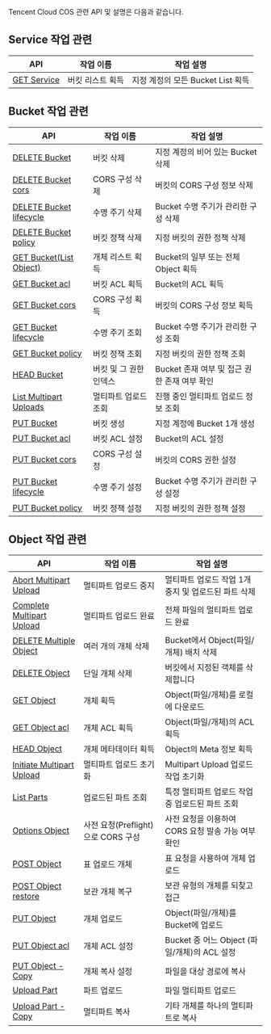 Tencent Cloud COS 관련 API 및 설명은 다음과 같습니다.

## Service 작업 관련
| API                                      | 작업 이름   | 작업 설명            |
| ---------------------------------------- | ----- | --------------- |
| [GET Service](https://cloud.tencent.com/document/product/436/8291) | 버킷 리스트 획득 | 지정 계정의 모든 Bucket List 획득 |

## Bucket 작업 관련

| API                                      | 작업 이름       | 작업 설명                        |
| ---------------------------------------- | --------- | --------------------------- |
| [DELETE Bucket](https://cloud.tencent.com/document/product/436/7732) | 버킷 삭제     | 지정 계정의 비어 있는 Bucket 삭제             |
| [DELETE Bucket cors](https://cloud.tencent.com/document/product/436/8283) | CORS 구성 삭제    | 버킷의 CORS 구성 정보 삭제         |
| [DELETE Bucket lifecycle](https://cloud.tencent.com/document/product/436/8284) | 수명 주기 삭제    | Bucket 수명 주기가 관리한 구성 삭제                 |
|[DELETE Bucket policy](https://cloud.tencent.com/document/product/436/8285)  |  버킷 정책 삭제 |지정 버킷의 권한 정책 삭제|
| [GET Bucket(List Object)](https://cloud.tencent.com/document/product/436/7734) | 개체 리스트 획득      | Bucket의 일부 또는 전체 Object 획득 |
| [GET Bucket acl](https://cloud.tencent.com/document/product/436/7733) | 버킷 ACL 획득 | Bucket의 ACL 획득           |
| [GET Bucket cors](https://cloud.tencent.com/document/product/436/8274) | CORS 구성 획득    | 버킷의 CORS 구성 정보 획득         |
| [GET Bucket lifecycle](https://cloud.tencent.com/document/product/436/8278) | 수명 주기 조회    | Bucket 수명 주기가 관리한 구성 조회                 |
|  [GET Bucket policy](https://cloud.tencent.com/document/product/436/8276)  | 버킷 정책 조회 | 지정 버킷의 권한 정책 조회
| [HEAD Bucket](https://cloud.tencent.com/document/product/436/7735) | 버킷 및 그 권한 인덱스   | Bucket 존재 여부 및 접근 권한 존재 여부 확인        |
| [List Multipart Uploads](https://cloud.tencent.com/document/product/436/7736) | 멀티파트 업로드 조회   | 진행 중인 멀티파트 업로드 정보 조회              |
| [PUT Bucket](https://cloud.tencent.com/document/product/436/7738) | 버킷 생성     | 지정 계정에 Bucket 1개 생성           |
| [PUT Bucket acl](https://cloud.tencent.com/document/product/436/7737) | 버킷 ACL 설정 | Bucket의 ACL 설정           |
| [PUT Bucket cors](https://cloud.tencent.com/document/product/436/8279) | CORS 구성 설정    | 버킷의 CORS 권한 설정           |
| [PUT Bucket lifecycle](https://cloud.tencent.com/document/product/436/8280) | 수명 주기 설정   |  Bucket 수명 주기가 관리한 구성 설정                 |
| [ PUT Bucket policy](https://cloud.tencent.com/document/product/436/8282) | 버킷 정책 설정 | 지정 버킷의 권한 정책 설정 |

## Object 작업 관련

| API                                      | 작업 이름      | 작업 설명                                 |
| ---------------------------------------- | -------- | ------------------------------------ |
| [Abort Multipart Upload](https://cloud.tencent.com/document/product/436/7740) | 멀티파트 업로드 중지   | 멀티파트 업로드 작업 1개 중지 및 업로드된 파트 삭제                 |
| [Complete Multipart Upload](https://cloud.tencent.com/document/product/436/7742) | 멀티파트 업로드 완료  | 전체 파일의 멀티파트 업로드 완료                          |
| [DELETE Multiple Object](https://cloud.tencent.com/document/product/436/8289) | 여러 개의 개체 삭제   | Bucket에서 Object(파일/개체) 배치 삭제        |
| [DELETE Object](https://cloud.tencent.com/document/product/436/7743) | 단일 개체 삭제   | 버킷에서 지정된 객체를 삭제합니다       |
| [GET Object](https://cloud.tencent.com/document/product/436/7753) | 개체 획득     | Object(파일/개체)를 로컬에 다운로드                |
| [GET Object acl](https://cloud.tencent.com/document/product/436/7744) | 개체 ACL 획득 | Object(파일/개체)의 ACL 획득              |
| [HEAD Object](https://cloud.tencent.com/document/product/436/7745) | 개체 메타데이터 획득  | Object의 Meta 정보 획득                  |
| [Initiate Multipart Upload](https://cloud.tencent.com/document/product/436/7746) | 멀티파트 업로드 초기화  | Multipart Upload 업로드 작업 초기화            |
| [List Parts](https://cloud.tencent.com/document/product/436/7747) | 업로드된 파트 조회     | 특정 멀티파트 업로드 작업 중 업로드된 파트 조회                    |
| [Options Object](https://cloud.tencent.com/document/product/436/8288) | 사전 요청(Preflight)으로 CORS 구성   | 사전 요청을 이용하여 CORS 요청 발송 가능 여부 확인                    |
|[POST Object](https://cloud.tencent.com/document/product/436/14690) |  표 업로드 개체 | 표 요청을 사용하여 개체 업로드 |
|[POST Object restore](https://cloud.tencent.com/document/product/436/12633) | 보관 개체 복구 | 보관 유형의 개체를 되찾고 접근 |
| [PUT Object](https://cloud.tencent.com/document/product/436/7749) | 개체 업로드     | Object(파일/개체)를 Bucket에 업로드         |
| [PUT Object acl](https://cloud.tencent.com/document/product/436/7748) | 개체 ACL 설정 | Bucket 중 어느 Object (파일/개체)의 ACL 설정             |
| [PUT Object - Copy](https://cloud.tencent.com/document/product/436/10881) | 개체 복사 설정     | 파일을 대상 경로에 복사                   |
| [Upload Part](https://cloud.tencent.com/document/product/436/7750) | 파트 업로드     | 파일 멀티파트 업로드                               |
| [Upload Part - Copy](https://cloud.tencent.com/document/product/436/8287) | 멀티파트 복사 |  기타 개체를 하나의 멀티파트로 복사|


